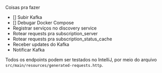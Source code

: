 Coisas pra fazer
- [] Subir Kafka
- [] Debugar Docker Compose
- Registrar serviços no discovery service
- Rotear requests pra subscription_server
- Rotear requests pra subscription_status_cache
- Receber updates do Kafka
- Notificar Kafka

Todos os endpoints podem ser testados no IntelliJ, por meio do arquivo ```src/main/resources/generated-requests.http```.

